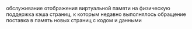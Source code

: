 обслуживание отображения виртуальной памяти на физическую
поддержка кэша страниц, к которым недавно выполнялось обращение
поставка в память новых страниц с кодом и данными